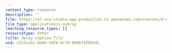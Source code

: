 ```yaml
---
content_type: resource
description: ''
file: https://ol-ocw-studio-app-production.s3.amazonaws.com/courses/6-0001-introduction-to-computer-science-and-programming-in-python-fall-2016/c3c5ca5c8a9454768c7d690bf45b92d1_vqn_yk5aFcI.vtt
file_type: application/x-subrip
learning_resource_types: []
resourcetype: Other
title: 3play caption file
uid: c3c5ca5c-8a94-5476-8c7d-690bf45b92d1
---
```

